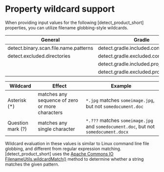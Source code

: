 # Property wildcard support

When providing input values for the following [detect_product_short] properties, you can utilize filename globbing-style wildcards.

| General 	| Gradle 	| Lerna 	| Maven 	| pnpm 	|
|---	|---	|---	|---	|---	|
| detect.binary.scan.file.name.patterns 	| detect.gradle.included.configurations 	| detect.lerna.excluded.packages 	| detect.maven.included.scopes 	| detect.pnpm.included.packages 	|
| detect.excluded.directories 	| detect.gradle.excluded.configurations 	| detect.lerna.included.packages 	| detect.maven.excluded.scopes 	| detect.pnpm.excluded.packages 	|
|  	| detect.gradle.included.projects 	|  	| detect.maven.included.modules 	|  	|
|  	| detect.gradle.excluded.projects 	|  	| detect.maven.excluded.modules 	|  	|
 
| Wildcard      | Effect | Example |
| ----------- | ----------- | ---------- |
| Asterisk (*)| matches any sequence of zero or more characters | `*.jpg` matches `someimage.jpg`, but not `somedocument.doc` |
| Question mark (?)| matches any single character | `*.???` matches `someimage.jpg` and `somedocument.doc`, but not `somedocument.docx` |

<note type="information"> Wildcard evaluation in these values is similar to Linux command line file globbing, and different from regular expression matching.    
 [detect_product_short] uses the
[Apache Commons IO FilenameUtils.wildcardMatch()](https://commons.apache.org/proper/commons-io/javadocs/api-release/org/apache/commons/io/FilenameUtils.html#wildcardMatch-java.lang.String-java.lang.String-) method to determine whether a string matches the given pattern.</note>
